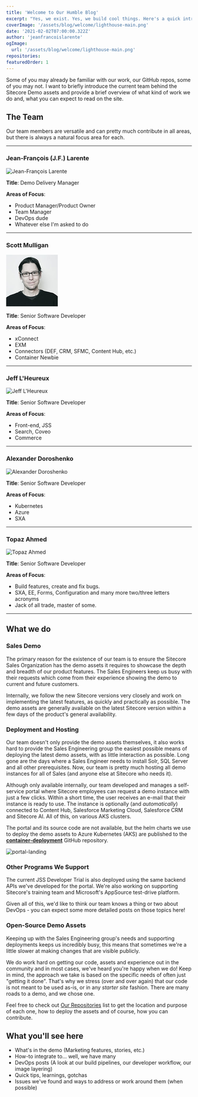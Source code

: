 ```yaml
---
title: 'Welcome to Our Humble Blog'
excerpt: "Yes, we exist. Yes, we build cool things. Here's a quick intro about what types of posts you may find contained herein!"
coverImage: '/assets/blog/welcome/lighthouse-main.png'
date: '2021-02-02T07:00:00.322Z'
author: 'jeanfrancoislarente'
ogImage:
  url: '/assets/blog/welcome/lighthouse-main.png'
repositories:
featuredOrder: 1
---
```


Some of you may already be familiar with our work, our GitHub repos, some of you may not. I want to briefly introduce the current team behind the Sitecore Demo assets and provide a brief overview of what kind of work we do and, what you can expect to read on the site.

## The Team

Our team members are versatile and can pretty much contribute in all areas, but there is always a natural focus area for each.

---

### Jean-François (J.F.) Larente

<img src="/assets/blog/authors/jeanfrancoislarente.png" width="140" alt="Jean-François Larente" />

**Title**: Demo Delivery Manager

**Areas of Focus**:

- Product Manager/Product Owner
- Team Manager
- DevOps dude
- Whatever else I'm asked to do

---

### Scott Mulligan

<img src="/assets/blog/authors/scottmulligan.png" width="140" alt="Scott Mulligan" />

**Title**: Senior Software Developer

**Areas of Focus**:

- xConnect
- EXM
- Connectors (DEF, CRM, SFMC, Content Hub, etc.)
- Container Newbie

---

### Jeff L'Heureux

<img src="/assets/blog/authors/jefflheureux.jpg" width="140" alt="Jeff L'Heureux" />

**Title**: Senior Software Developer

**Areas of Focus**:

- Front-end, JSS
- Search, Coveo
- Commerce

---

### Alexander Doroshenko

<img src="/assets/blog/authors/alexander.jpg" width="140" alt="Alexander Doroshenko" />

**Title**: Senior Software Developer

**Areas of Focus**:

- Kubernetes
- Azure
- SXA

---

### Topaz Ahmed

<img src="/assets/blog/authors/topazahmed.jpg" width="140" alt="Topaz Ahmed" />

**Title**: Senior Software Developer

**Areas of Focus**:

- Build features, create and fix bugs.
- SXA, EE, Forms, Configuration and many more two/three letters acronyms
- Jack of all trade, master of some.

---

## What we do

### Sales Demo

The primary reason for the existence of our team is to ensure the Sitecore Sales Organization has the demo assets it requires to showcase the depth and breadth of our product features. The Sales Engineers keep us busy with their requests which come from their experience showing the demo to current and future customers.

Internally, we follow the new Sitecore versions very closely and work on implementing the latest features, as quickly and practically as possible. The demo assets are generally available on the latest Sitecore version within a few days of the product's general availability.

### Deployment and Hosting

Our team doesn't only provide the demo assets themselves, it also works hard to provide the Sales Engineering group the easiest possible means of deploying the latest demo assets, with as little interaction as possible. Long gone are the days where a Sales Engineer needs to install Solr, SQL Server and all other prerequisites. Now, our team is pretty much hosting all demo instances for all of Sales (and anyone else at Sitecore who needs it).

Although only available internally, our team developed and manages a self-service portal where Sitecore employees can request a demo instance with just a few clicks. Within a short time, the user receives an e-mail that their instance is ready to use. The instance is optionally (and *automatically*) connected to Content Hub, Salesforce Marketing Cloud, Salesforce CRM and Sitecore AI. All of this, on various AKS clusters.

The portal and its source code are not available, but the helm charts we use to deploy the demo assets to Azure Kubernetes (AKS) are published to the **[container-deployment](/repositories/container-deployment)** GitHub repository.

![portal-landing](/assets/blog/welcome/portal-landing.png)

### Other Programs We Support

The current JSS Developer Trial is also deployed using the same backend APIs we've developed for the portal. We're also working on supporting Sitecore's training team and Microsoft's AppSource test-drive platform.

Given all of this, we'd like to think our team knows a thing or two about DevOps - you can expect some more detailed posts on those topics here!

### Open-Source Demo Assets

Keeping up with the Sales Engineering group's needs and supporting deployments keeps us incredibly busy, this means that sometimes we're a little slower at making changes that are visible publicly.

We do work hard on getting our code, assets and experience out in the community and in most cases, we've heard you're happy when we do! Keep in mind, the approach we take is based on the specific needs of often just "getting it done". That's why we stress (over and over again) that our code is not meant to be used as-is, or in any *starter site* fashion. There are many roads to a demo, and we chose one.

Feel free to check out [Our Repositories](/repositories) list to get the location and purpose of each one, how to deploy the assets and of course, how you can contribute.

## What you'll see here

- What's in the demo (Marketing features, stories, etc.)
- How-to integrate to... well, we have many
- DevOps posts (A look at our build pipelines, our developer workflow, our image layering)
- Quick tips, learnings, gotchas
- Issues we've found and ways to address or work around them (when possible)
